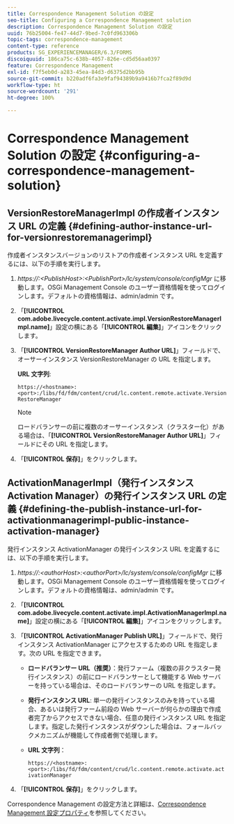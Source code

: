 ```yaml
---
title: Correspondence Management Solution の設定
seo-title: Configuring a Correspondence Management solution
description: Correspondence Management Solution の設定
uuid: 76b25004-fe47-44d7-9bed-7c0fd963306b
topic-tags: correspondence-management
content-type: reference
products: SG_EXPERIENCEMANAGER/6.3/FORMS
discoiquuid: 186ca75c-638b-4057-826e-cd5d56aa0397
feature: Correspondence Management
exl-id: f7f5eb0d-a283-45ea-84d3-d6375d2bb95b
source-git-commit: b220adf6fa3e9faf94389b9a9416b7fca2f89d9d
workflow-type: ht
source-wordcount: '291'
ht-degree: 100%

---
```


# Correspondence Management Solution の設定 {#configuring-a-correspondence-management-solution}

## VersionRestoreManagerImpl の作成者インスタンス URL の定義 {#defining-author-instance-url-for-versionrestoremanagerimpl}

作成者インスタンスバージョンのリストアの作成者インスタンス URL を定義するには、以下の手順を実行します。

1. *https://:&lt;PublishHost>:&lt;PublishPort>/lc/system/console/configMgr* に移動します。OSGi Management Console のユーザー資格情報を使ってログインします。デフォルトの資格情報は、admin/admin です。
1. 「**[!UICONTROL com.adobe.livecycle.content.activate.impl.VersionRestoreManagerImpl.name]**」設定の横にある「**[!UICONTROL 編集]**」アイコンをクリックします。
1. 「**[!UICONTROL VersionRestoreManager Author URL]**」フィールドで、オーサーインスタンス VersionRestoreManager の URL を指定します。

   **URL 文字列**:

   `https://<hostname>:<port>:/libs/fd/fdm/content/crud/lc.content.remote.activate.VersionRestoreManager`

   >[!NOTE]
   >
   >ロードバランサーの前に複数のオーサーインスタンス（クラスター化）がある場合は、「**[!UICONTROL VersionRestoreManager Author URL]**」フィールドにその URL を指定します。

1. 「**[!UICONTROL 保存]**」をクリックします。

## ActivationManagerImpl（発行インスタンス Activation Manager）の発行インスタンス URL の定義 {#defining-the-publish-instance-url-for-activationmanagerimpl-public-instance-activation-manager}

発行インスタンス ActivationManager の発行インスタンス URL を定義するには、以下の手順を実行します。

1. *https://:&lt;authorHost>:&lt;authorPort>/lc/system/console/configMgr* に移動します。OSGi Management Console のユーザー資格情報を使ってログインします。デフォルトの資格情報は、admin/admin です。
1. 「**[!UICONTROL com.adobe.livecycle.content.activate.impl.ActivationManagerImpl.name]**」設定の横にある「**[!UICONTROL 編集]**」アイコンをクリックします。
1. 「**[!UICONTROL ActivationManager Publish URL]**」フィールドで、発行インスタンス ActivationManager にアクセスするための URL を指定します。次の URL を指定できます。

   * **ロードバランサー URL（推奨）**：発行ファーム（複数の非クラスター発行インスタンス）の前にロードバランサーとして機能する Web サーバーを持っている場合は、そのロードバランサーの URL を指定します。
   * **発行インスタンス URL**: 単一の発行インスタンスのみを持っている場合、あるいは発行ファーム前段の Web サーバーが何らかの理由で作成者完了からアクセスできない場合、任意の発行インスタンス URL を指定します。指定した発行インスタンスがダウンした場合は、フォールバックメカニズムが機能して作成者側で処理します。
   * **URL 文字列**：

      `https://<hostname>:<port>:/libs/fd/fdm/content/crud/lc.content.remote.activate.activationManager`

1. 「**[!UICONTROL 保存]**」をクリックします。

Correspondence Management の設定方法と詳細は、[Correspondence Management 設定プロパティ](https://helpx.adobe.com/jp/aem-forms/6-2/cm-configuration-properties.html)を参照してください。
